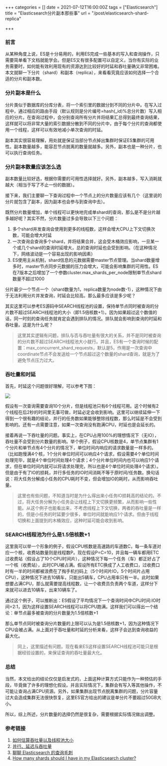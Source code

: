 +++
categories = []
date = 2021-07-12T16:00:00Z
tags = ["Elasticsearch"]
title = "Elasticsearch分片副本那些事"
url = "/post/elasticsearch-shard-replica"

+++
### 前言

从某种角度上说，ES是十分易用的，利用ES完成一些基本的写入和查询操作，只需要简单看下文档就能学会。但是ES又有很多配置可以自定义，当你有实际的业务需要时，如何能有效利用现有的资源达到比较好的时延和吞吐量确又非常困难。本文就聊一下分片（shard）和副本（replica），来看看究竟应该如何选择一个合适的分片和副本数。

### 分片副本是什么

分片类似于数据库的分库分表，将一个索引里的数据分到不同的分片中。在写入过程中，通过相应的路由手段（默认规则是分片编号=hash(_id)%总分片数）写入相应的分片。在查询过程中，会分别查询所有分片并将结果汇总得到最终查询结果，这样就可以将非常大量的索引数据分散到不同的分片中，由于每个分片的查询都使用一个线程，这样可以有效地减小单次查询的时延。

副本其实很容易理解，用处就是保证当部分节点掉出集群时保证ES集群的可用性。副本数量越多，能容忍节点脱离的数量就越多。另外，副本也是一种分片，也可以执行查询任务。

### 分片副本数量应该怎么选

副本数量比较好选，根据你需要的可用性选择就好。另外，副本越多，写入消耗就越大（相当于写了不止一份的数据）。

接下来，我们主要聊一下查询过程中一个节点上的分片数量应该有几个（这里说的分片就包含了副本，因为副本也会参与到查询中去）。

既然分片数量增加，单个线程可以更快地完成单shard的查询，那么是不是分片越多越好呢？其实不然，分片数量过多会导致以下三个问题：

1. 多个shard并发查询会使用到更多的线程数，这样会增大CPU上下文切换次数，可能会增大时延
2. 一次查询会查询多个shard，并将结果合并，这会受木桶效应影响，一旦某一个或几个shard的查询时延增大，总的查询时延也会受到影响。（在这种情况下，网络波动是一个容易出现的影响因素）
3. ES使用主从机制，shard信息的元数据需要master节点管理。当shard数量增多时，master节点同步元数据的压力会增大，可能会影响集群的可用性。ES在7版本之后增加了一个参数cluster.max_shards_per_node限制单节点shard数量不超过1000

分片最少一个节点一个（shard数量为1，replica数量为node数-1），这种情况下由于无法利用分片并发查询，时延会比较高。那么最多应该是多少呢？

其实这里可以参考ES源码中SEARCH线程池的设置，保持单节点同时被查询的分片数不超过SEARCH线程池的大小（即1.5倍核数+1）。因为如果超过这个数值的话，同一时刻的查询任务就肯定会遇到排队的情况。排队就会影响到查询的时延和吞吐量。这是为什么呢？

> 这里其实逻辑有问题，排队与否与吞吐量有很大的关系，并不是同时被查询的分片数不超过SEARCH线程池大小就行。并且，ES有一个查询时候的配置：max_concurrent_shard_requests，默认是5，作用是一次查询中coordinate节点不会发送给一个节点超过这个数量的shard查询，就是为了避免节点压力过大。

### 吞吐量和时延

首先，时延这个问题很好理解，可以参考下图：

![](/images/no-split.png)

假设有一次查询需要查询10个分片，但是线程池只有6个线程可用。这个时候有2个线程在后2秒的时间里无事可做，时延必定会收到影响。这里可以继续延伸一下得到一个很有趣的结论，并行的任务数如果能够整除线程数，那么时延是不会受到影响的。还有一点需要注意，如果一次查询没有跑满CPU，时延也是会延长的。

接着再说一下吞吐量的问题。事实上，在CPU占用100%的理想情况下（无IO），吞吐量不会受到分片数量的影响。举个例子，假设CPU核数是4，单节点集群有1个分片和单节点有4个分片的情况下，单位时间内响应的请求数量是一样多的。（比如跑慢满4个核，1个分片单位时间可以响应4个请求，假设需要4个单位时间处理完毕，就是4个单位时间处理4个请求；4个分片单位时间内也可以响应1个请求，但在单位时间内就可以将请求处理完，所以也是4个单位时间处理4个请求）。但是由于有了IO的损耗，并行多任务的IO时间消耗不等于原时间/任务数。换句话说：将大任务分解成小任务的CPU耗时不变，但会增加IO的耗时，从而影响吞吐量。

> 这里也有些问题，不知道当时是为什么得出来小任务IO损耗高的结论的。不过，将大任务分解为小任务会让线程上下文切换更频繁，从而影响一些性能。从这个例子也能看出来，不考虑线程上下文切换，两者的吞吐量是一样的，但是小任务的时延要少很多，单位时间就能响应1个请求。但由于线程切换和上面提到的木桶效应，这种时延可能会收到影响。

### SEARCH线程池为什么是1.5倍核数+1

这里我可以举一个形象的例子，假设CPU核数是高速路的车道数C，每一条车道对应一个核，收费站数量则是线程数P。现在假设P=C=10，并且每一辆车都用ETC过收费站（假设占了10个CPU时间片），这种情况下每一个任务（车）都正好占了一个核（收费站），此时CPU被占满。假设所有ETC换成了人工收费口，过收费口时有一半的时间都被浪费在了掏手机扫码上（5个时间片IO，5个时间片占用CPU），这种情况下进去10辆车，只能出5辆车，CPU占用率只有一半。此时如果想要占满CPU，那么就需要提高线程数，让一个收费员负责两个车道，这样分下来就可以进去10辆车，出来10辆车了。

通过这个例子，可以推断出：ES假设了平均情况下一个查询时间中CPU时间:IO时间=2:1，因为这样设置SEARCH线程可以将CPU跑满。这样我们可以得出一个结论：单节点最多被查询的分片数量为1.5倍核数+1

那么单节点同时被查询分片数量的上限可以认为是1.5倍核数+1，因为这种情况下CPU会被占满。从上面对于吞吐量和时延的分析来看，这样子会达到查询收益的最大化。

> 同上，这里描述有问题。现在看来ES这样设置SEARCH线程池可能只是根据经验设置的，来保证查询的吞吐量最大化。

### 总结

当然，本文给出的结论仅仅是启发式的，上面这种计算方式只能作为一种预估的手段，毕竟做了许多的理想化假设。并且实际情况下，集群会有写入等其他操作，不可能让查询占满CPU资源。另外，如果集群出现节点脱离集群的问题，分片容量过大会造成集群无法很快恢复，这里ES官方给出的建议是单分片不要超过50GB大小。

所以，综上所述，分片数量的选择仍然是很复杂，需要根据实际情况做出调整。

### 参考链接

1. [如何估算吞吐量以及线程池大小](https://chanjarster.github.io/post/concurrent-programming/throughput-and-thread-pool-size/)
2. [并行、延迟与吞吐量](https://chanjarster.github.io/post/concurrent-programming/parallel-latency-throughput/)
3. [聊聊 Elasticsearch 的查询毛刺](https://www.easyice.cn/archives/361)
4. [How many shards should I have in my Elasticsearch cluster?](https://www.elastic.co/blog/how-many-shards-should-i-have-in-my-elasticsearch-cluster)
